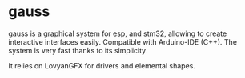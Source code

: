 # gauss
gauss is a graphical system for esp, and stm32, allowing to create interactive interfaces easily. Compatible with Arduino-IDE (C++). The system is very fast thanks to its simplicity

It relies on LovyanGFX for drivers and elemental shapes.
